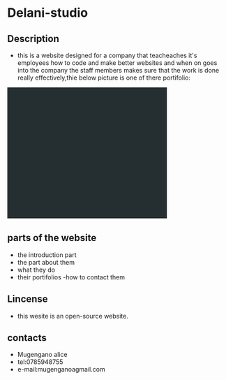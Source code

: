 # Delani-studio
## Description
- this is a website designed for a company that  teacheaches it's employees how to code and make better websites and when on goes into the company the staff members makes sure that the work is done really effectively,thie below picture is one of there portifolio:
<img src="images/work4.jpg">


## parts of the website

- the introduction part
- the part about them
- what they do
- their portifolios
-how to contact them


## Lincense
- this wesite is an open-source website.


## contacts

- Mugengano alice
- tel:0785948755
- e-mail:mugenganoagmail.com
